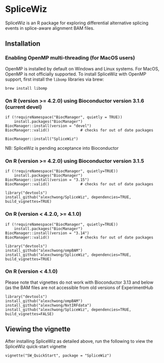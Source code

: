 # SpliceWiz
SpliceWiz is an R package for exploring differential alternative splicing events in splice-aware alignment BAM files.

## Installation 

### Enabling OpenMP multi-threading (for MacOS users)

OpenMP is installed by default on Windows and Linux systems. For MacOS, OpenMP
is not officially supported. To install SpliceWiz with OpenMP support, first
install the `libomp` libraries via brew:

```
brew install libomp
```

### On R (version >= 4.2.0) using Bioconductor version 3.1.6 (current devel)

```
if (!requireNamespace("BiocManager", quietly = TRUE))
    install.packages("BiocManager")
BiocManager::install(version = "devel")
BiocManager::valid()              # checks for out of date packages

BiocManager::install("SpliceWiz")
```

NB: SpliceWiz is pending acceptance into Bioconductor

### On R (version >= 4.2.0) using Bioconductor version 3.1.5

```
if (!requireNamespace("BiocManager", quietly=TRUE))
    install.packages("BiocManager")
BiocManager::install(version = "3.15")
BiocManager::valid()              # checks for out of date packages

library("devtools")
install_github("alexchwong/SpliceWiz", dependencies=TRUE, build_vignettes=TRUE)
```

### On R (version < 4.2.0, >= 4.1.0)

```
if (!requireNamespace("BiocManager", quietly=TRUE))
    install.packages("BiocManager")
BiocManager::install(version = "3.14")
BiocManager::valid()              # checks for out of date packages

library("devtools")
install_github("alexchwong/ompBAM")
install_github("alexchwong/SpliceWiz", dependencies=TRUE, build_vignettes=TRUE)
```

### On R (version < 4.1.0)

Please note that vignettes do not work with Bioconductor 3.13 and below (as the BAM files are not accessible from old versions of ExperimentHub

```
library("devtools")
install_github("alexchwong/ompBAM")
install_github("alexchwong/NxtIRFdata")
install_github("alexchwong/SpliceWiz", dependencies=TRUE, build_vignettes=FALSE)
```

## Viewing the vignette

After installing SpliceWiz as detailed above, run the following to view the
SpliceWiz quick-start vignette

```
vignette("SW_QuickStart", package = "SpliceWiz")
```


